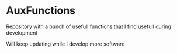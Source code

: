 # AuxFunctions
Repository with a bunch of usefull functions that I find usefull during development 

Will keep updating while I develop more software
